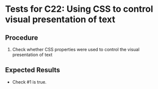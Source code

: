 # Tests for C22: Using CSS to control visual presentation of text

## Procedure

1. Check whether CSS properties were used to control the visual presentation of text

## Expected Results

- Check #1 is true.
